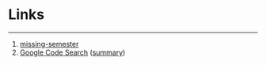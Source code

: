 # Links

---

1. [missing-semester](https://missing.csail.mit.edu/2020/)
2. [Google Code Search](https://swtch.com/~rsc/regexp/regexp4.html) ([summary](./How_Google_Code_Search_Worked.md))
